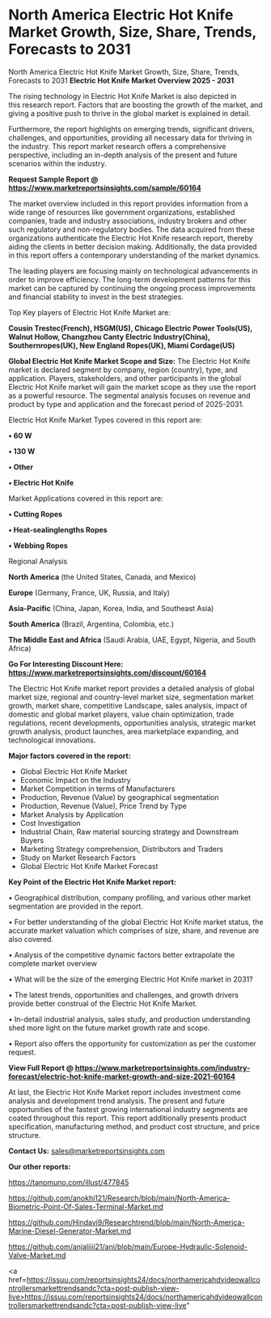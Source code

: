 # North America Electric Hot Knife Market Growth, Size, Share, Trends, Forecasts to 2031
 North America Electric Hot Knife Market Growth, Size, Share, Trends, Forecasts to 2031
<Strong> Electric Hot Knife Market Overview 2025 - 2031</strong>

The rising technology in Electric Hot Knife Market is also depicted in this research report. Factors that are boosting the growth of the market, and giving a positive push to thrive in the global market is explained in detail.

Furthermore, the report highlights on emerging trends, significant drivers, challenges, and opportunities, providing all necessary data for thriving in the industry. This report market research offers a comprehensive perspective, including an in-depth analysis of the present and future scenarios within the industry.

<strong>Request Sample Report @ <a href=https://www.marketreportsinsights.com/sample/60164>https://www.marketreportsinsights.com/sample/60164</a></strong>

The market overview included in this report provides information from a wide range of resources like government organizations, established companies, trade and industry associations, industry brokers and other such regulatory and non-regulatory bodies. The data acquired from these organizations authenticate the Electric Hot Knife research report, thereby aiding the clients in better decision making. Additionally, the data provided in this report offers a contemporary understanding of the market dynamics.

The leading players are focusing mainly on technological advancements in order to improve efficiency. The long-term development patterns for this market can be captured by continuing the ongoing process improvements and financial stability to invest in the best strategies.

Top Key players of Electric Hot Knife Market are:

<strong>Cousin Trestec(French), HSGM(US), Chicago Electric Power Tools(US), Walnut Hollow, Changzhou Canty Electric Industry(China), Southernropes(UK), New England Ropes(UK), Miami Cordage(US)</strong>

<strong><b>Global Electric Hot Knife Market Scope and Size:</b></strong>
The Electric Hot Knife market is declared segment by company, region (country), type, and application. Players, stakeholders, and other participants in the global Electric Hot Knife market will gain the market scope as they use the report as a powerful resource. The segmental analysis focuses on revenue and product by type and application and the forecast period of 2025-2031.

Electric Hot Knife Market Types covered in this report are:

<strong>• 60 W

• 130 W

• Other

• Electric Hot Knife</strong>

Market Applications covered in this report are:

<strong>• Cutting Ropes

• Heat-sealinglengths Ropes

• Webbing Ropes</strong> 

Regional Analysis

<strong>North America</strong> (the United States, Canada, and Mexico)

<strong>Europe</strong> (Germany, France, UK, Russia, and Italy)

<strong>Asia-Pacific</strong> (China, Japan, Korea, India, and Southeast Asia)

<strong>South America</strong> (Brazil, Argentina, Colombia, etc.)

<strong>The Middle East and Africa</strong> (Saudi Arabia, UAE, Egypt, Nigeria, and South Africa)

<strong>Go For Interesting Discount Here: <a href=https://www.marketreportsinsights.com/discount/60164>https://www.marketreportsinsights.com/discount/60164</a></strong>

The Electric Hot Knife market report provides a detailed analysis of global market size, regional and country-level market size, segmentation market growth, market share, competitive Landscape, sales analysis, impact of domestic and global market players, value chain optimization, trade regulations, recent developments, opportunities analysis, strategic market growth analysis, product launches, area marketplace expanding, and technological innovations.

<strong><b>Major factors covered in the report:</b></strong>
<ul>
  <li>Global Electric Hot Knife Market </li>
  <li>Economic Impact on the Industry</li>
  <li>Market Competition in terms of Manufacturers</li>
  <li>Production, Revenue (Value) by geographical segmentation</li>
  <li>Production, Revenue (Value), Price Trend by Type</li>
  <li>Market Analysis by Application</li>
  <li>Cost Investigation</li>
  <li>Industrial Chain, Raw material sourcing strategy and Downstream Buyers</li>
  <li>Marketing Strategy comprehension, Distributors and Traders</li>
  <li>Study on Market Research Factors</li>
  <li>Global Electric Hot Knife Market Forecast</li>
</ul>

<strong><b>Key Point of the Electric Hot Knife Market report:</b></strong>

• Geographical distribution, company profiling, and various other market segmentation are provided in the report.

• For better understanding of the global Electric Hot Knife market status, the accurate market valuation which comprises of size, share, and revenue are also covered.

• Analysis of the competitive dynamic factors better extrapolate the complete market overview

• What will be the size of the emerging Electric Hot Knife market in 2031?

• The latest trends, opportunities and challenges, and growth drivers provide better construal of the Electric Hot Knife Market.

• In-detail industrial analysis, sales study, and production understanding shed more light on the future market growth rate and scope.

• Report also offers the opportunity for customization as per the customer request.

<strong><b>View Full Report @ <a href=https://www.marketreportsinsights.com/industry-forecast/electric-hot-knife-market-growth-and-size-2021-60164>https://www.marketreportsinsights.com/industry-forecast/electric-hot-knife-market-growth-and-size-2021-60164</a></b></strong>


At last, the Electric Hot Knife Market report includes investment come analysis and development trend analysis. The present and future opportunities of the fastest growing international industry segments are coated throughout this report. This report additionally presents product specification, manufacturing method, and product cost structure, and price structure.

<strong>Contact Us:</strong>
sales@marketreportsinsights.com

<strong>Our other reports:</strong>

<a href=https://tanomuno.com/illust/477845>https://tanomuno.com/illust/477845</a>

<a href=https://github.com/anokhi121/Research/blob/main/North-America-Biometric-Point-Of-Sales-Terminal-Market.md>https://github.com/anokhi121/Research/blob/main/North-America-Biometric-Point-Of-Sales-Terminal-Market.md</a>

<a href=https://github.com/Hindavi9/Researchtrend/blob/main/North-America-Marine-Diesel-Generator-Market.md>https://github.com/Hindavi9/Researchtrend/blob/main/North-America-Marine-Diesel-Generator-Market.md</a>

<a href=https://github.com/anjaliiii21/ani/blob/main/Europe-Hydraulic-Solenoid-Valve-Market.md>https://github.com/anjaliiii21/ani/blob/main/Europe-Hydraulic-Solenoid-Valve-Market.md</a>

<a href=https://issuu.com/reportsinsights24/docs/northamericahdvideowallcontrollersmarkettrendsandc?cta=post-publish-view-live>https://issuu.com/reportsinsights24/docs/northamericahdvideowallcontrollersmarkettrendsandc?cta=post-publish-view-live</a>"
